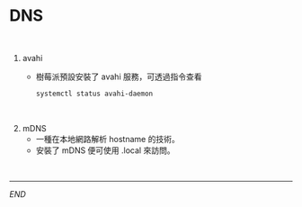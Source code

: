 # DNS
</br>

1. avahi
   - 樹莓派預設安裝了 avahi 服務，可透過指令查看

        ```bash
        systemctl status avahi-daemon
        ```

</br>

2. mDNS
   - 一種在本地網路解析 hostname 的技術。
   - 安裝了 mDNS 便可使用 .local 來訪問。


</br>

---

_END_